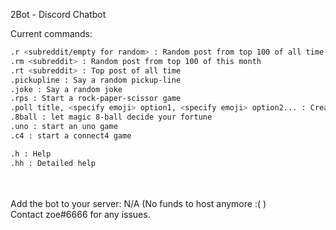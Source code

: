 
2Bot - Discord Chatbot

 Current commands:
```sh
.r <subreddit/empty for random> : Random post from top 100 of all time
.rm <subreddit> : Random post from top 100 of this month
.rt <subreddit> : Top post of all time
.pickupline : Say a random pickup-line
.joke : Say a random joke
.rps : Start a rock-paper-scissor game
.poll title, <specify emoji> option1, <specify emoji> option2... : Create a poll
.8ball : let magic 8-ball decide your fortune
.uno : start an uno game
.c4 : start a connect4 game

.h : Help
.hh : Detailed help
```
<br /><br />Add the bot to your server: N/A (No funds to host anymore :( )<br />
Contact zoe#6666 for any issues.
